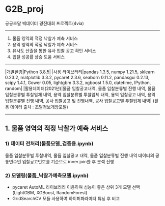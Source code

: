 # G2B_proj
공공조달 빅데이터 경진대회 프로젝트(4via)

---

1) 물품 영역의 적정 낙찰가 예측 서비스
2) 용역 영역의 적정 낙찰가 예측 서비스 
3) 유사도 산출을 통한 유사 입찰 공고 확인 서비스
4) 입찰 성공률 상승 도움 서비스

---

|개발환경|Python 3.8.5|
|사용 라이브러리|pandas 1.3.5, numpy 1.21.5, sklearn 0.23.2, matplotlib 3.3.2, pycaret 2.3.6, seaborn 0.11.2, pandasgui 0.2.13, scipy 1.4.1, Gower 0.05, lightgbm 3.3.2, xgboost 1.5.0, datetime, IPython, random|
|활용데이터(2021년)|물품 입찰공고내역, 물품 입찰분류별 진행 내역, 물품 입찰분류별 투찰업체 내역, 용역 입찰분류별 투찰업체 내역, 용역 입찰공고 내역, 용역 입찰분류별 진행 내역, 공사 입찰공고 및 진행내역, 공사 입찰공고별 투찰업체 내역|
(활용 데이터 출처 : 조달정보개방포털)

---

## 1. 물품 영역의 적정 낙찰가 예측 서비스
  ### 1) 데이터 전처리(물품모델_검증용.ipynb)
물품 입찰분류별 투찰내역, 물품 입찰공고 내역, 물품 입찰분류별 진행 내역 데이터의 공통변수인 입찰공고번호를      기준으로 inner join한 후 분석 진행
  ### 2) 모델링(물품_낙찰가예측모델.ipynb)
- pycaret AutoML 라이브러리 이용하여 성능이 좋은 상위 3개 모델 선택(LightGBM, XGBoost, RandomForest)
- GridSearchCV 모듈 사용하여 하이퍼파라미터 튜닝 후 비교
